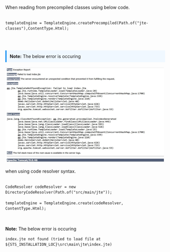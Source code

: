 
<p>When reading from precompiled classes using below code. </p> 

<code>
templateEngine = TemplateEngine.createPrecompiled(Path.of("jte-classes"),ContentType.Html);
</code>


<br><br>

<div style="background-color: #f0f8ff; border-left: 4px solid #2196F3; padding: 10px;">
	<strong>Note:</strong> The below  error is occuring 
</div>
 
 <br>
<img src="src/main/webapp/assets/error.jpg" alt="Error Log" width="500" height="300"/>




<br>

<p> when using code resolver syntax. </p>

<code>
CodeResolver codeResolver = new DirectoryCodeResolver(Path.of("src/main/jte"));<br>
templateEngine = TemplateEngine.create(codeResolver, ContentType.Html);
</code>


<br><br>
<strong>Note:</strong> The below  error is occuring <br>

<code>index.jte not found (tried to load file at ${STS_INSTALLATION_LOC}\src\main\jte\index.jte)</code>

